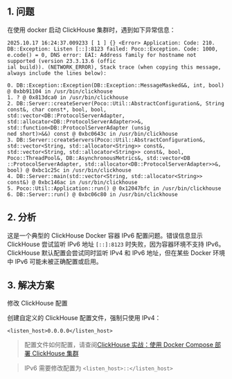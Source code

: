 ## 1. 问题

在使用 docker 启动 ClickHouse 集群时，遇到如下异常信息：
```
2025.10.17 16:24:37.009233 [ 1 ] {} <Error> Application: Code: 210. DB::Exception: Listen [::]:8123 failed: Poco::Exception. Code: 1000, e.code() = 0, DNS error: EAI: Address family for hostname not supported (version 23.3.13.6 (offic
ial build)). (NETWORK_ERROR), Stack trace (when copying this message, always include the lines below):

0. DB::Exception::Exception(DB::Exception::MessageMasked&&, int, bool) @ 0xbb91104 in /usr/bin/clickhouse
1. ? @ 0x813dca0 in /usr/bin/clickhouse
2. DB::Server::createServer(Poco::Util::AbstractConfiguration&, String const&, char const*, bool, bool, std::vector<DB::ProtocolServerAdapter, std::allocator<DB::ProtocolServerAdapter>>&, std::function<DB::ProtocolServerAdapter (unsig
ned short)>&&) const @ 0xbc0643c in /usr/bin/clickhouse
3. DB::Server::createServers(Poco::Util::AbstractConfiguration&, std::vector<String, std::allocator<String>> const&, std::vector<String, std::allocator<String>> const&, bool, Poco::ThreadPool&, DB::AsynchronousMetrics&, std::vector<DB
::ProtocolServerAdapter, std::allocator<DB::ProtocolServerAdapter>>&, bool) @ 0xbc1c25c in /usr/bin/clickhouse
4. DB::Server::main(std::vector<String, std::allocator<String>> const&) @ 0xbc146ac in /usr/bin/clickhouse
5. Poco::Util::Application::run() @ 0x12047bfc in /usr/bin/clickhouse
6. DB::Server::run() @ 0xbc06c80 in /usr/bin/clickhouse
```

## 2. 分析

这是一个典型的 ClickHouse Docker 容器 IPv6 配置问题。错误信息显示 ClickHouse 尝试监听 IPv6 地址 `[::]:8123` 时失败，因为容器环境不支持 IPv6。ClickHouse 默认配置会尝试同时监听 IPv4 和 IPv6 地址，但在某些 Docker 环境中 IPv6 可能未被正确配置或启用。

## 3. 解决方案

修改 ClickHouse 配置

创建自定义的 ClickHouse 配置文件，强制只使用 IPv4：
```
<listen_host>0.0.0.0</listen_host>
```
> 配置文件如何配置，请查阅[ClickHouse 实战：使用 Docker Compose 部署 ClickHouse 集群](https://smartsi.blog.csdn.net/article/details/138940505)

> IPv6 需要修改配置为 `<listen_host>::</listen_host>`
